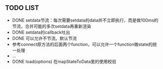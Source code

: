 ## TODO LIST
  - DONE setdata节流：每次需要setdata的data并不立即执行，而是做100ms的节流，合并可能的多次setdata再重新渲染
  - DONE setdata的callback吐出
  - DONE 可以允许不节流。默认节流
  - 参考connect原方法的后面两个function，可以允许一个function做state的统一处理
  - ...
  - DONE load(options) 在mapStateToData里的使用校验